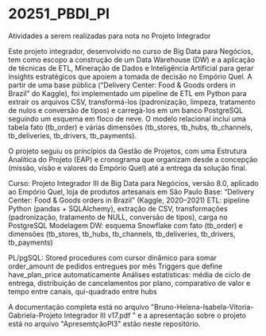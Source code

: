 # 20251_PBDI_PI
Atividades a serem realizadas para nota no Projeto Integrador

Este projeto integrador, desenvolvido no curso de Big Data para Negócios, tem como escopo a construção de um Data Warehouse (DW) e a aplicação de técnicas de ETL, Mineração de Dados e Inteligência Artificial para gerar insights estratégicos que apoiem a tomada de decisão no Empório Quel. A partir de uma base pública (“Delivery Center: Food & Goods orders in Brazil” do Kaggle), foi implementado um pipeline de ETL em Python para extrair os arquivos CSV, transformá-los (padronização, limpeza, tratamento de nulos e conversão de tipos) e carregá-los em um banco PostgreSQL seguindo um esquema em floco de neve. O modelo relacional inclui uma tabela fato (tb_order) e várias dimensões (tb_stores, tb_hubs, tb_channels, tb_deliveries, tb_drivers, tb_payments).

O projeto seguiu os princípios da Gestão de Projetos, com uma Estrutura Analítica do Projeto (EAP) e cronograma que organizam desde a concepção (missão, visão e valores do Empório Quel) até a entrega da solução final.

Curso: Projeto Integrador III de Big Data para Negócios, versão 8.0, aplicado ao Empório Quel, loja de produtos artesanais em São Paulo 
Base: “Delivery Center: Food & Goods orders in Brazil” (Kaggle, 2020–2021)
ETL: pipeline Python (pandas + SQLAlchemy), extração de CSV, transformações (padronização, tratamento de NULL, conversão de tipos), carga no PostgreSQL
Modelagem DW: esquema Snowflake com fato (tb_order) e dimensões (tb_stores, tb_hubs, tb_channels, tb_deliveries, tb_drivers, tb_payments)

PL/pgSQL:
Stored procedures com cursor dinâmico para somar order_amount de pedidos entregues por mês
Triggers que define have_plan_price automaticamente
Análises estatísticas: média de ciclo de entrega, distribuição de cancelamentos por plano, comparativo de valor e tempo entre canais, qui-quadrado entre hubs

A documentação completa está no arquivo "Bruno-Helena-Isabela-Vitoria-Gabriela-Projeto Integrador III v17.pdf
" e a apresentação sobre o projeto está no arquivo "ApresemtçãoPI3" estão neste repositório.
